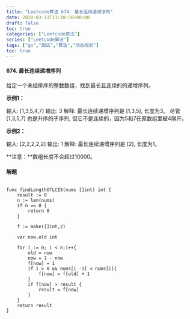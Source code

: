 ```yaml
---
title: "Leetcode算法 674. 最长连续递增序列"
date: 2020-03-13T11:10:50+08:00
draft: false
toc: true
categories: ["Leetcode算法"]
series: ["Leetcode算法"]
tags: ["go","面试","算法","动态规划"]
toc: true
---
```


#### 674. 最长连续递增序列

给定一个未经排序的整数数组，找到最长且连续的的递增序列。

**示例1：**

输入: [1,3,5,4,7]
输出: 3
解释: 最长连续递增序列是 [1,3,5], 长度为3。
尽管 [1,3,5,7] 也是升序的子序列, 但它不是连续的，因为5和7在原数组里被4隔开。


**示例2：**

输入: [2,2,2,2,2]
输出: 1
解释: 最长连续递增序列是 [2], 长度为1。

**注意：**数组长度不会超过10000。


#### 解题

``` golang

func findLengthOfLCIS(nums []int) int {
    result := 0
    n := len(nums)
    if n == 0 {
        return 0
    }
    
    f := make([]int,2)
    
    var now,old int
    
    for i := 0; i < n;i++{
        old = now
        now = 1 - now
        f[now] = 1
        if i > 0 && nums[i -1] < nums[i]{
            f[now] = f[old] + 1
        }
        if f[now] > result {
            result = f[now]
        }
    }
    return result
}
```

